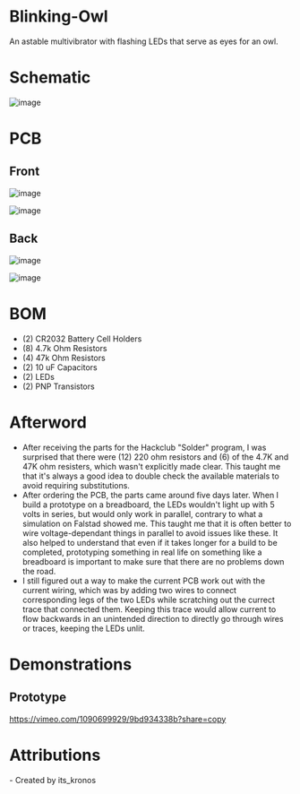 # Blinking-Owl
An astable multivibrator with flashing LEDs that serve as eyes for an owl.

# Schematic
![image](https://github.com/user-attachments/assets/62d07e14-3de6-47a2-bbdf-333fee625b83)

# PCB

## Front

![image](https://github.com/user-attachments/assets/f8599c5e-118e-42d7-bc29-ced34e97988b)

![image](https://github.com/user-attachments/assets/4768c36a-c10d-4af7-b5b1-2b443bf3efd7)


## Back

![image](https://github.com/user-attachments/assets/ecf22d41-43fa-43ca-9353-39213907336d)

![image](https://github.com/user-attachments/assets/53a5ac6a-c170-48a6-a8b2-8899455d8081)


# BOM

- (2) CR2032 Battery Cell Holders
- (8) 4.7k Ohm Resistors
- (4) 47k Ohm Resistors
- (2) 10 uF Capacitors
- (2) LEDs
- (2) PNP Transistors

# Afterword
- After receiving the parts for the Hackclub "Solder" program, I was surprised that there were (12) 220 ohm resistors and (6) of the 4.7K and 47K ohm resisters, which wasn't explicitly made clear. This taught me that it's always a good idea to double check the available materials to avoid requiring substitutions.
- After ordering the PCB, the parts came around five days later. When I build a prototype on a breadboard, the LEDs wouldn't light up with 5 volts in series, but would only work in parallel, contrary to what a simulation on Falstad showed me. This taught me that it is often better to wire voltage-dependant things in parallel to avoid issues like these. It also helped to understand that even if it takes longer for a build to be completed, prototyping something in real life on something like a breadboard is important to make sure that there are no problems down the road.
- I still figured out a way to make the current PCB work out with the current wiring, which was by adding two wires to connect corresponding legs of the two LEDs while scratching out the currect trace that connected them. Keeping this trace would allow current to flow backwards in an unintended direction to directly go through wires or traces, keeping the LEDs unlit.

# Demonstrations

## Prototype
https://vimeo.com/1090699929/9bd934338b?share=copy

# Attributions
\- Created by its_kronos
